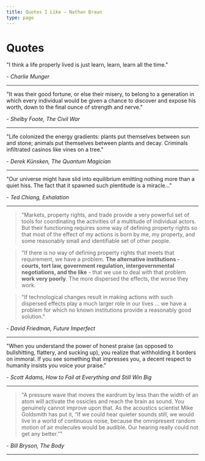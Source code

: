 ```yaml
---
title: Quotes I Like — Nathan Braun
type: page
---
```


# Quotes
"I think a life properly lived is just learn, learn, learn all the time."

\- *Charlie Munger*

---
"It was their good fortune, or else their misery, to belong to a generation in
which every individual would be given a chance to discover and expose his
worth, down to the final ounce of strength and nerve."

\- *Shelby Foote, The Civil War*

---
"Life colonized the energy gradients: plants put themselves between sun and
stone; animals put themselves between plants and decay. Criminals infiltrated
casinos like vines on a tree."

\- *Derek Künsken, The Quantum Magician*

---
"Our universe might have slid into equilibrium emitting nothing more than a
quiet hiss. The fact that it spawned such plentitude is a miracle..."

\- *Ted Chiang, Exhalation*

---
> "Markets, property rights, and trade provide a very powerful set of tools
  for coordinating the activities of a multitude of individual actors. But
  their functioning requires some way of defining property rights so that most
  of the effect of my actions is born by me, my property, and some reasonably
  small and identifiable set of other people.

> "If there is no way of defining property rights that meets that requirement,
  we have a problem. **The alternative institutions - courts, tort law,
  government regulation, intergovernmental negotiations, and the like** - that
  we use to deal with that problem **work very poorly**. The more dispersed the
  effects, the worse they work.
  
> "If technological changes result in making actions with such dispersed
  effects play a much larger role in our lives ...  we have a problem for
  which no known institutions provide a reasonably good solution."

\- *David Friedman, Future Imperfect*

---
"When you understand the power of honest praise (as opposed to bullshitting,
flattery, and sucking up), you realize that withholding it borders on immoral.
If you see something that impresses you, a decent respect to humanity insists
you voice your praise."

\- *Scott Adams, How to Fail at Everything and Still Win Big*

---
> "A pressure wave that moves the eardrum by less than the width of an atom
  will activate the ossicles and reach the brain as sound. You genuinely
  cannot improve upon that. As the acoustics scientist Mike Goldsmith has put
  it, “If we could hear quieter sounds still, we would live in a world of
  continuous noise, because the omnipresent random motion of air molecules
  would be audible. Our hearing really could not get any better.”"

\- *Bill Bryson, The Body*

---
